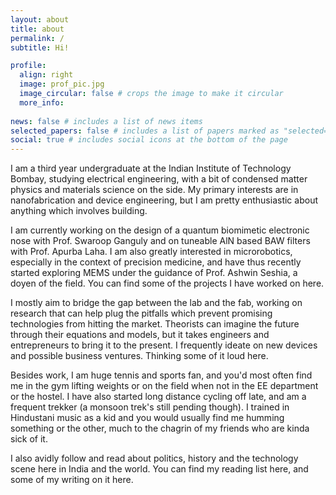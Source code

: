 ```yaml
---
layout: about
title: about
permalink: /
subtitle: Hi!

profile:
  align: right
  image: prof_pic.jpg
  image_circular: false # crops the image to make it circular
  more_info: 
  
news: false # includes a list of news items
selected_papers: false # includes a list of papers marked as "selected={true}"
social: true # includes social icons at the bottom of the page
---
```


I am a third year undergraduate at the Indian Institute of Technology Bombay, studying electrical engineering, with a bit of condensed matter physics and materials science on the side. My primary interests are in nanofabrication and device engineering, but I am pretty enthusiastic about anything which involves building. 

I am currently working on the design of a quantum biomimetic electronic nose with Prof. Swaroop Ganguly and on tuneable AlN based BAW filters with Prof. Apurba Laha. I am also greatly interested in microrobotics, especially in the context of precision medicine, and have thus recently started exploring MEMS under the guidance of Prof. Ashwin Seshia, a doyen of the field. You can find some of the projects I have worked on here. 

I mostly aim to bridge the gap between the lab and the fab, working on research that can help plug the pitfalls which prevent promising technologies from hitting the market. Theorists can imagine the future through their equations and models, but it takes engineers and entrepreneurs to bring it to the present. I frequently ideate on new devices and possible business ventures. Thinking some of it loud here.  

Besides work, I am huge tennis and sports fan, and you'd most often find me in the gym lifting weights or on the field when not in the EE department or the hostel. I have also started long distance cycling off late, and am a frequent trekker (a monsoon trek's still pending though). I trained in Hindustani music as a kid and you would usually find me humming something or the other, much to the chagrin of my friends who are kinda sick of it. 

I also avidly follow and read about politics, history and the technology scene here in India and the world. You can find my reading list here, and some of my writing on it here.



